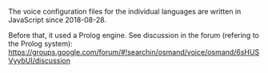 The voice configuration files for the individual languages are written in JavaScript since 2018-08-28.

Before that, it used a Prolog engine. 
See discussion in the forum (refering to the Prolog system):
https://groups.google.com/forum/#!searchin/osmand/voice/osmand/6sHUSVyybUI/discussion
